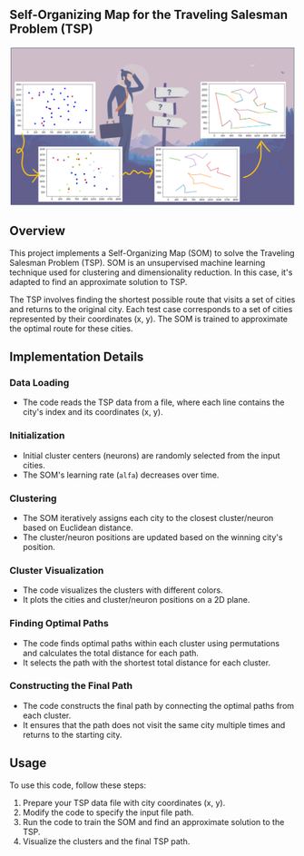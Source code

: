 ## Self-Organizing Map for the Traveling Salesman Problem (TSP)

![](pic.png)

## Overview

This project implements a Self-Organizing Map (SOM) to solve the Traveling Salesman Problem (TSP). SOM is an unsupervised machine learning technique used for clustering and dimensionality reduction. In this case, it's adapted to find an approximate solution to TSP.

The TSP involves finding the shortest possible route that visits a set of cities and returns to the original city. Each test case corresponds to a set of cities represented by their coordinates (x, y). The SOM is trained to approximate the optimal route for these cities.

## Implementation Details

### Data Loading

- The code reads the TSP data from a file, where each line contains the city's index and its coordinates (x, y).

### Initialization

- Initial cluster centers (neurons) are randomly selected from the input cities.
- The SOM's learning rate (`alfa`) decreases over time.

### Clustering

- The SOM iteratively assigns each city to the closest cluster/neuron based on Euclidean distance.
- The cluster/neuron positions are updated based on the winning city's position.

### Cluster Visualization

- The code visualizes the clusters with different colors.
- It plots the cities and cluster/neuron positions on a 2D plane.

### Finding Optimal Paths

- The code finds optimal paths within each cluster using permutations and calculates the total distance for each path.
- It selects the path with the shortest total distance for each cluster.

### Constructing the Final Path

- The code constructs the final path by connecting the optimal paths from each cluster.
- It ensures that the path does not visit the same city multiple times and returns to the starting city.

## Usage

To use this code, follow these steps:

1. Prepare your TSP data file with city coordinates (x, y).
2. Modify the code to specify the input file path.
3. Run the code to train the SOM and find an approximate solution to the TSP.
4. Visualize the clusters and the final TSP path.
